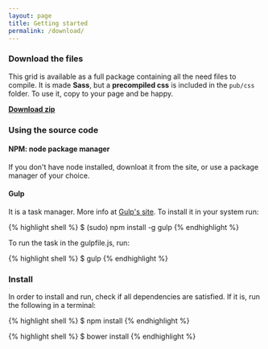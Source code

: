 ```yaml
---
layout: page
title: Getting started
permalink: /download/
---
```


### Download the files
This grid is available as a full package containing all the need files to compile.
It is made **Sass**, but a **precompiled css** is included in the `pub/css` folder.
To use it, copy to your page and be happy.

[**Download zip**](https://github.com/elvessousa/grade/archive/master.zip)

### Using the source code

#### NPM: node package manager
If you don't have node installed, downloat it from the site, or use a package manager of your choice.


#### Gulp
It is a task manager. More info at [Gulp's site](http://gulpjs.com).
To install it in your system run:

{% highlight shell %}
  $ (sudo) npm install -g gulp
{% endhighlight %}

To run the task in the gulpfile.js, run:

{% highlight shell %}
  $ gulp
{% endhighlight %}

### Install
In order to install and run, check if all dependencies are satisfied.
If it is, run the following in a terminal:

{% highlight shell %}
  $ npm install
{% endhighlight %}

{% highlight shell %}
  $ bower install
{% endhighlight %}
